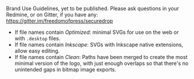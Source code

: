 Brand Use Guidelines, yet to be published. Please ask questions in your Redmine, or on Gitter, if you have any: https://gitter.im/freedomofpress/securedrop

- If file names contain *Optimized*: minimal SVGs for use on the web or with `.desktop` files.
- If file names contain *Inkscape*: SVGs with Inkscape native extensions, allow easy editing.
- If file names contain *Clean*: Paths have been merged to create the most minimal version of the logo, with just enough overlaps so that there's no unintended gaps in bitmap image exports.
